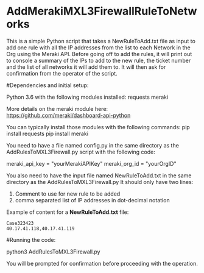 # AddMerakiMXL3FirewallRuleToNetworks
This is a simple Python script that takes a NewRuleToAdd.txt file as input to add one rule with all the IP addresses from the list to each Network in the Org using the Meraki API. 
Before going off to add the rules, it will print out to console a summary of the IPs to add to the new rule, the ticket number and the list of all networks it will add them to.
It will then ask for confirmation from the operator of the script.


#Dependencies and initial setup:

Python 3.6 with the following modules installed: 
requests
meraki

More details on the meraki module here:
https://github.com/meraki/dashboard-api-python

 
You can typically install those modules with the following commands: 
pip install requests
pip install meraki

You need to have a file named config.py in the same directory as the AddRulesToMXL3Firewall.py
script with the following code:

meraki_api_key = "yourMerakiAPIKey"
meraki_org_id = "yourOrgID"

You also need to have the input file named NewRuleToAdd.txt in the same directory as the AddRulesToMXL3Firewall.py
It should only have two lines:
1. Comment to use for new rule to be added
2. comma separated list of IP addresses in dot-decimal notation

Example of content for a **NewRuleToAdd.txt** file:

``` 
Case323423
40.17.41.118,40.17.41.119
```

#Running the code:

python3 AddRulesToMXL3Firewall.py

You will be prompted for confirmation before proceeding with the operation. 



